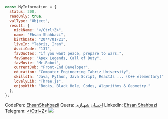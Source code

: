 ```JavaScript
const MyInformation = {
  status: 200,
  readOnly: true,
  valType: "Object",
  result: {
    nickName: "</Ctrl+Z>",
    name: "Ehsan Shahbazi",
    birthDate: "20**/01/21",
    liveIn: "Tabriz, Iran",
    AsciiCode: "137",
    favQuotes: "if you want peace, prepare to wars.",
    favGames: "Apex Legends, Call of Duty",
    favMovie: "Mr.Robot",
    currentJob: "Front-End Developer",
    education: "Computer Engineering Tabriz_University",
    skillsIn: "Java, Python, Java Script, ReactJs ... (C++ elementary)",
    lovelyLib: "Three.js",
    enjoyWith: "Books, Black Hole, Codes, Algorithms & Geometry."
  },
};
```
CodePen: [EhsanShahbazii](https://codepen.io/ehsanshahbazii)
Quera: [احسان شهبازی](https://quera.org/profile/Ehsan_Shahbazi)
LinkedIn: [Ehsan Shahbazi](https://www.linkedin.com/in/ehsan-shahbazi-848206225)
Telegram: [</Ctrl+Z>](https://t.me/async137)
![](https://komarev.com/ghpvc/?username=EhsanShahbazii&color=brightgreen&label=PROFILE+VIEWS)

